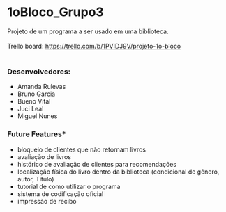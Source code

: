 # 1oBloco_Grupo3
Projeto de um programa a ser usado em uma biblioteca.
<br>
<br>
Trello board: https://trello.com/b/1PVIDJ9V/projeto-1o-bloco
<br>
<br>
### **Desenvolvedores:**
* Amanda Rulevas
* Bruno Garcia
* Bueno Vital
* Juci Leal
* Miguel Nunes

### **Future Features***
* bloqueio de clientes que não retornam livros
* avaliação de livros
* histórico de avaliação de clientes para recomendações
* localização física do livro dentro da biblioteca (condicional de gênero, autor, Título)
* tutorial de como utilizar o programa
* sistema de codificação oficial
* impressão de recibo
